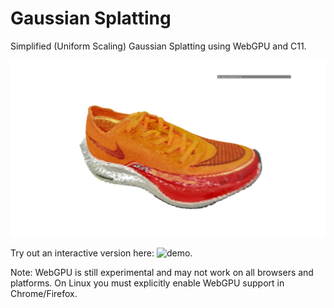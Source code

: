 # Gaussian Splatting

Simplified (Uniform Scaling) Gaussian Splatting using WebGPU and C11.

![](sample.png)

Try out an interactive version here: ![demo](https://klemenpl.github.io/GaussianSplatting/).

Note: WebGPU is still experimental and may not work on all browsers and platforms.
On Linux you must explicitly enable WebGPU support in Chrome/Firefox.

